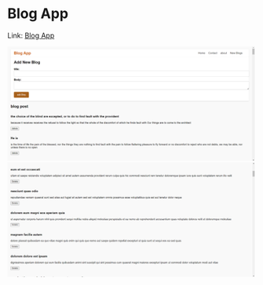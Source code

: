 # Blog App

Link: [Blog App](https://646e32114557720e21e6a2e1--cozy-souffle-f8e303.netlify.app/)

![Blog app](/Question7/blog1.png)
![Blog app](/Question7/blog2.png)
